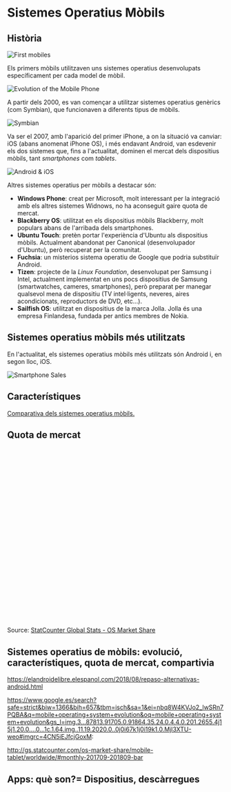 Sistemes Operatius Mòbils
======================

Història
-----------

![First mobiles](https://cdn.thomasnet.com/kc/thumbs/3172.png)

Els primers mòbils utilitzaven uns sistemes operatius desenvolupats específicament per cada model de mòbil.

![Evolution of the Mobile Phone](https://irishtechnews.ie/wp-content/uploads/2016/04/the-evolution-of-the-mobile-phone-1-638.jpg)

A partir dels 2000, es van començar a utilitzar sistemes operatius genèrics (com Symbian), que funcionaven a diferents tipus de mòbils.

![Symbian](https://i1.wp.com/hipertextual.com/archivo/wp-content/uploads/2014/10/Symbian1.jpg?resize=670%2C413&ssl=1)

Va ser el 2007, amb l'aparició del primer iPhone, a on la situació va canviar: iOS (abans anomenat iPhone OS), i més endavant Android, van esdevenir els dos sistemes que, fins a l'actualitat, dominen el mercat dels dispositius mòbils, tant _smartphones_ com _tablets_.

![Android & iOS](https://boygeniusreport.files.wordpress.com/2016/11/iphone-android.jpg?quality=98&strip=all)

Altres sistemes operatius per mòbils a destacar són:
- **Windows Phone**: creat per Microsoft, molt interessant per la integració amb els altres sistemes Widnows, no ha aconseguit gaire quota de mercat.
- **Blackberry OS**: utilitzat en els dispositius mòbils Blackberry, molt populars abans de l'arribada dels smartphones.
- **Ubuntu Touch**: pretèn portar l'experiència d'Ubuntu als dispositius mòbils. Actualment abandonat per Canonical (desenvolupador d'Ubuntu), però recuperat per la comunitat.
- **Fuchsia**: un misterios sistema operatiu de Google que podria substituïr Android.
- **Tizen**: projecte de la _Linux Foundation_, desenvolupat per Samsung i Intel, actualment implementat en uns pocs dispositius de Samsung (smartwatches, cameres, smartphones), però preparat per manegar qualsevol mena de dispositiu (TV intel·ligents, neveres, aires acondicionats, reproductors de DVD, etc...).
- **Sailfish OS**: utilitzat en dispositius de la marca Jolla. Jolla és una empresa Finlandesa, fundada per antics membres de Nokia.


Sistemes operatius mòbils més utilitzats
-------------------------

En l'actualitat, els sistemes operatius mòbils més utilitzats són Android i, en segon lloc, iOS.

![Smartphone Sales](https://upload.wikimedia.org/wikipedia/commons/8/83/World_Wide_Smartphone_Sales.png)


Característiques
-----------

[Comparativa dels sistemes operatius mòbils.](https://en.wikipedia.org/wiki/Comparison_of_mobile_operating_systems#About_OS)

Quota de mercat
--------------

<div id="mobile+tablet-os_combined-ww-monthly-201709-201809" width="600" height="400" style="width:600px; height: 400px;"></div><!-- You may change the values of width and height above to resize the chart --><p>Source: <a href="http://gs.statcounter.com/os-market-share/mobile-tablet/worldwide/#bar">StatCounter Global Stats - OS Market Share</a></p><script type="text/javascript" src="https://www.statcounter.com/js/fusioncharts.js"></script><script type="text/javascript" src="https://gs.statcounter.com/chart.php?mobile+tablet-os_combined-ww-monthly-201709-201809&chartWidth=600"></script>


Sistemes operatius de mòbils: evolució, característiques, quota de mercat, compartivia
---------------

https://elandroidelibre.elespanol.com/2018/08/repaso-alternativas-android.html

https://www.google.es/search?safe=strict&biw=1366&bih=657&tbm=isch&sa=1&ei=nbq8W4KVJo2_lwSRn7PQBA&q=mobile+operating+system+evolution&oq=mobile+operating+system+evolution&gs_l=img.3...87813.91705.0.91864.35.24.0.4.4.0.201.2655.4j15j1.20.0....0...1c.1.64.img..11.19.2020.0..0j0i67k1j0i19k1.0.Mjl3XTU-weo#imgrc=4CN5iEJfcjGoxM:




http://gs.statcounter.com/os-market-share/mobile-tablet/worldwide/#monthly-201709-201809-bar

Apps: què son?= Dispositius, descàrregues
-------------------

